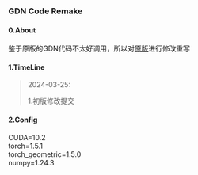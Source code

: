 ### GDN Code Remake

#### 0.About

鉴于原版的GDN代码不太好调用，所以对[原版](https://github.com/d-ailin/GDN)进行修改重写

#### 1.TimeLine

> 2024-03-25:
>
> 1.初版修改提交
> 
> 


#### 2.Config
CUDA=10.2 \
torch=1.5.1 \
torch_geometric=1.5.0 \
numpy=1.24.3